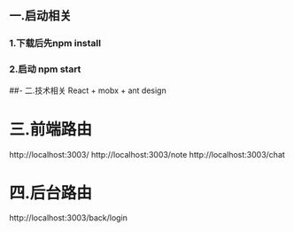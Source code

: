 ## 一.启动相关
### 1.下载后先npm install
### 2.启动 npm start
##- 二.技术相关
React + mobx + ant design 
# 三.前端路由
http://localhost:3003/
http://localhost:3003/note
http://localhost:3003/chat
# 四.后台路由
http://localhost:3003/back/login